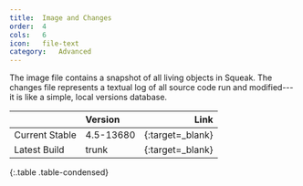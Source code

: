 ```yaml
---
title:  Image and Changes
order:  4
cols:   6
icon:   file-text
category:   Advanced
---
```

The image file contains a snapshot of all living objects in Squeak. The changes file represents a textual log of all source code run and modified---it is like a simple, local versions database.

|                | Version   | Link                                                     |
| -------------- |:--------- | --------------------------------------------------------:|
| Current Stable | 4.5-13680 | [<i class="fa fa-download"></i>][stable]{:target=_blank} |
| Latest Build   | trunk     | [<i class="fa fa-download"></i>][trunk]{:target=_blank}  |
{:.table .table-condensed}

[stable]: http://ftp.squeak.org/4.5/Squeak4.5-13680.zip
[trunk]: http://build.squeak.org/job/SqueakTrunk/lastSuccessfulBuild/artifact/target/TrunkImage.zip
